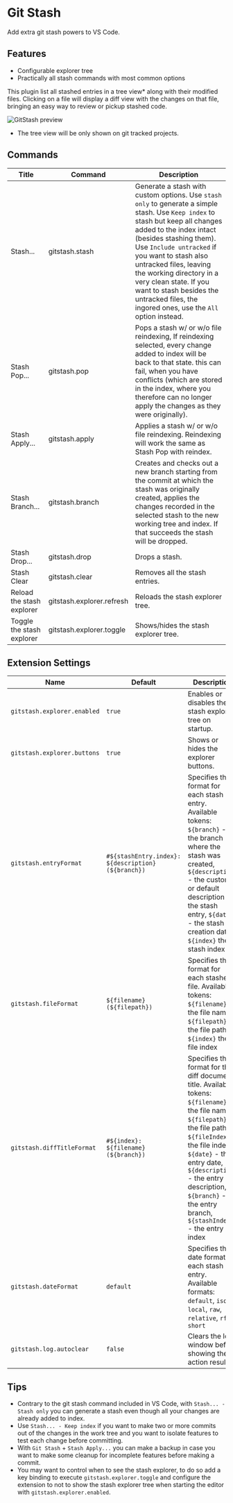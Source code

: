 # Git Stash

Add extra git stash powers to VS Code.

## Features

 - Configurable explorer tree
 - Practically all stash commands with most common options

This plugin list all stashed entries in a tree view* along with their modified files.
Clicking on a file will display a diff view with the changes on that file, bringing an easy way to review or pickup stashed code.

![GitStash preview](https://raw.githubusercontent.com/arturock/vscode-gitstash/master/resources/screencast.gif)

* The tree view will be only shown on git tracked projects.


## Commands

| Title                     | Command                   | Description
|---------------------------|---------------------------|------------
| Stash...                  | gitstash.stash            | Generate a stash with custom options. Use `stash only` to generate a simple stash. Use `Keep index` to stash but keep all changes added to the index intact (besides stashing them). Use `Include untracked` if you want to stash also untracked files, leaving the working directory in a very clean state. If you want to stash besides the untracked files, the ingored ones, use the `All` option instead.
| Stash Pop...              | gitstash.pop              | Pops a stash w/ or w/o file reindexing, If reindexing selected, every change added to index will be back to that state. this can fail, when you have conflicts (which are stored in the index, where you therefore can no longer apply the changes as they were originally).
| Stash Apply...            | gitstash.apply            | Applies a stash w/ or w/o file reindexing. Reindexing will work the same as Stash Pop with reindex.
| Stash Branch...           | gitstash.branch           | Creates and checks out a new branch starting from the commit at which the stash was originally created, applies the changes recorded in the selected stash to the new working tree and index. If that succeeds the stash will be dropped.
| Stash Drop...             | gitstash.drop             | Drops a stash.
| Stash Clear               | gitstash.clear            | Removes all the stash entries.
| Reload the stash explorer | gitstash.explorer.refresh | Reloads the stash explorer tree.
| Toggle the stash explorer | gitstash.explorer.toggle  | Shows/hides the stash explorer tree.


## Extension Settings

|Name                         | Default                                              | Description
|-----------------------------|------------------------------------------------------|------------
| `gitstash.explorer.enabled` | `true`                                               | Enables or disables the stash explorer tree on startup.
| `gitstash.explorer.buttons` | `true`                                               | Shows or hides the explorer buttons.
| `gitstash.entryFormat`      | `#${stashEntry.index}:   ${description} (${branch})` | Specifies the format for each stash entry. Available tokens: `${branch}` - the branch where the stash was created, `${description}` - the custom or default description for the stash entry, `${date}` - the stash creation date, `${index}` the stash index
| `gitstash.fileFormat`       | `${filename} (${filepath})`                          | Specifies the format for each stashed file. Available tokens: `${filename}` - the file name, `${filepath}` - the file path, `${index}` the file index
| `gitstash.diffTitleFormat`  | `#${index}: ${filename} (${branch})`                 | Specifies the format for the diff document title. Available tokens: `${filename}` - the file name, `${filepath}` - the file path, `${fileIndex}` - the file index, `${date}` - the entry date, `${description}` - the entry description, `${branch}` - the entry branch, `${stashIndex}` - the entry index
| `gitstash.dateFormat`       | `default`                                            | Specifies the date format for each stash entry. Available formats: `default`, `iso`, `local`, `raw`, `relative`, `rfc`, `short`
| `gitstash.log.autoclear`    | `false`                                              | Clears the log window before showing the action result.


## Tips

- Contrary to the git stash command included in VS Code, with `Stash... - Stash only` you can generate a stash even though all your changes are already added to index.
 - Use `Stash... - Keep index` if you want to make two or more commits out of the changes in the work tree and you want to isolate features to test each change before committing.
 - With `Git Stash` + `Stash Apply...` you can make a backup in case you want to make some cleanup for incomplete features before making a commit.
- You may want to control when to see the stash explorer, to do so add a key binding to execute `gitstash.explorer.toggle` and configure the extension to not to show the stash explorer tree when starting the editor with `gitstash.explorer.enabled`.
